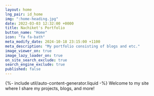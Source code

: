 ```yaml
---
layout: home
lng_pair: id_home
img: ":home-heading.jpg"
date: 2022-03-03 12:32:00 +0000
title: Nachiket's Portfolio
button_name: "Home"
icon: "fa fa-bath"
meta_modify_date: 2024-10-18 23:15:00 +1100
meta_description: "My portfolio consisting of blogs and etc."
image_viewer_on: true
image_lazy_loader_on: true
on_site_search_exclude: true
search_engine_exclude: true
published: false
---
```

{%- include util/auto-content-generator.liquid -%}
Welcome to my site where I share my projects, blogs, and more!
